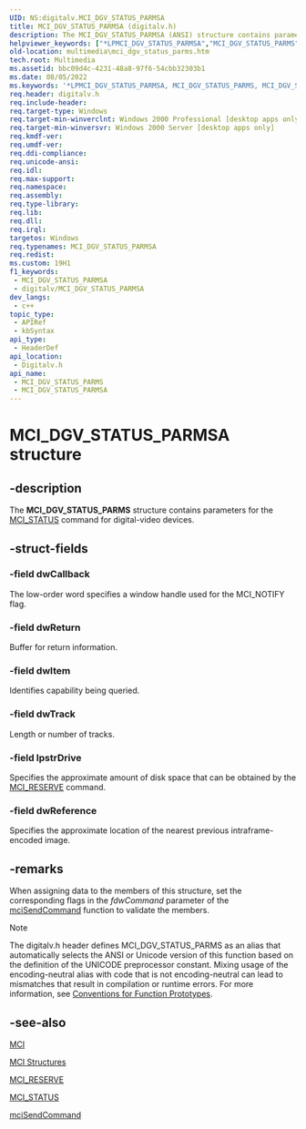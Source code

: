 ```yaml
---
UID: NS:digitalv.MCI_DGV_STATUS_PARMSA
title: MCI_DGV_STATUS_PARMSA (digitalv.h)
description: The MCI_DGV_STATUS_PARMSA (ANSI) structure contains parameters for the MCI_STATUS command for digital-video devices.
helpviewer_keywords: ["*LPMCI_DGV_STATUS_PARMSA","MCI_DGV_STATUS_PARMS","MCI_DGV_STATUS_PARMS structure [Windows Multimedia]","MCI_DGV_STATUS_PARMSA","_win32_MCI_DGV_STATUS_PARMS_str","digitalv/MCI_DGV_STATUS_PARMS","multimedia.mci_dgv_status_parms"]
old-location: multimedia\mci_dgv_status_parms.htm
tech.root: Multimedia
ms.assetid: bbc09d4c-4231-48a8-97f6-54cbb32303b1
ms.date: 08/05/2022
ms.keywords: '*LPMCI_DGV_STATUS_PARMSA, MCI_DGV_STATUS_PARMS, MCI_DGV_STATUS_PARMS structure [Windows Multimedia], MCI_DGV_STATUS_PARMSA, _win32_MCI_DGV_STATUS_PARMS_str, digitalv/MCI_DGV_STATUS_PARMS, multimedia.mci_dgv_status_parms'
req.header: digitalv.h
req.include-header: 
req.target-type: Windows
req.target-min-winverclnt: Windows 2000 Professional [desktop apps only]
req.target-min-winversvr: Windows 2000 Server [desktop apps only]
req.kmdf-ver: 
req.umdf-ver: 
req.ddi-compliance: 
req.unicode-ansi: 
req.idl: 
req.max-support: 
req.namespace: 
req.assembly: 
req.type-library: 
req.lib: 
req.dll: 
req.irql: 
targetos: Windows
req.typenames: MCI_DGV_STATUS_PARMSA
req.redist: 
ms.custom: 19H1
f1_keywords:
 - MCI_DGV_STATUS_PARMSA
 - digitalv/MCI_DGV_STATUS_PARMSA
dev_langs:
 - c++
topic_type:
 - APIRef
 - kbSyntax
api_type:
 - HeaderDef
api_location:
 - Digitalv.h
api_name:
 - MCI_DGV_STATUS_PARMS
 - MCI_DGV_STATUS_PARMSA
---
```


# MCI_DGV_STATUS_PARMSA structure


## -description

The <b>MCI_DGV_STATUS_PARMS</b> structure contains parameters for the <a href="/windows/desktop/Multimedia/mci-status">MCI_STATUS</a> command for digital-video devices.

## -struct-fields

### -field dwCallback

The low-order word specifies a window handle used for the MCI_NOTIFY flag.

### -field dwReturn

Buffer for return information.

### -field dwItem

Identifies capability being queried.

### -field dwTrack

Length or number of tracks.

### -field lpstrDrive

Specifies the approximate amount of disk space that can be obtained by the <a href="/windows/desktop/Multimedia/mci-reserve">MCI_RESERVE</a> command.

### -field dwReference

Specifies the approximate location of the nearest previous intraframe-encoded image.

## -remarks

When assigning data to the members of this structure, set the corresponding flags in the <i>fdwCommand</i> parameter of the <a href="/previous-versions/dd757160(v=vs.85)">mciSendCommand</a> function to validate the members.





> [!NOTE]
> The digitalv.h header defines MCI_DGV_STATUS_PARMS as an alias that automatically selects the ANSI or Unicode version of this function based on the definition of the UNICODE preprocessor constant. Mixing usage of the encoding-neutral alias with code that is not encoding-neutral can lead to mismatches that result in compilation or runtime errors. For more information, see [Conventions for Function Prototypes](/windows/win32/intl/conventions-for-function-prototypes).

## -see-also

<a href="/windows/desktop/Multimedia/mci">MCI</a>



<a href="/windows/desktop/Multimedia/mci-structures">MCI Structures</a>



<a href="/windows/desktop/Multimedia/mci-reserve">MCI_RESERVE</a>



<a href="/windows/desktop/Multimedia/mci-status">MCI_STATUS</a>



<a href="/previous-versions/dd757160(v=vs.85)">mciSendCommand</a>

